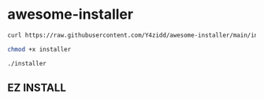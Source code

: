 # awesome-installer

```sh
curl https://raw.githubusercontent.com/Y4zidd/awesome-installer/main/installer -o $HOME/installer
```
```sh
chmod +x installer
```
```sh
./installer
```
## EZ INSTALL 
